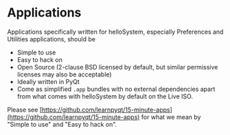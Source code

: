 # Applications

Applications specifically written for helloSystem, especially Preferences and Utilities applications, should be
* Simple to use
* Easy to hack on
* Open Source (2-clause BSD licensed by default, but similar permissive licenses may also be acceptable)
* Ideally written in PyQt
* Come as simplified `.app` bundles with no external dependencies apart from what comes with helloSystem by default on the Live ISO.

Please see [https://github.com/learnpyqt/15-minute-apps](https://github.com/learnpyqt/15-minute-apps) for what we mean by "Simple to use" and "Easy to hack on".
